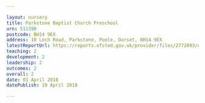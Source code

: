 ```yaml
---

layout: nursery
title: Parkstone Baptist Church Preschool
urn: 511390
postcode: BH14 9EX
address: 10 Loch Road, Parkstone, Poole, Dorset, BH14 9EX
latestReportUrl: https://reports.ofsted.gov.uk/provider/files/2772893/urn/511390.pdf
teaching: 2
development: 2
leadership: 2
outcomes: 2
overall: 2
date: 01 April 2018 
datePublish: 19 April 2018

---
```

